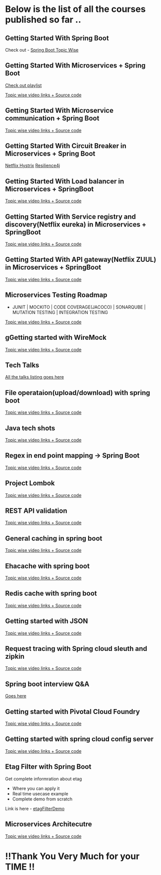 # Below is the list of all the courses published so far ..

## Getting Started With Spring Boot

Check out - [Spring Boot Topic Wise](Getting-Started-With-Spring-Boot.md)


## Getting Started With Microservices + Spring Boot

[Check out playlist](https://www.youtube.com/playlist?list=PLq3uEqRnr_2Hb9M-hz6GPVg_x9TUQ9PJA)

[Topic wise video links + Source code](https://github.com/greenlearner01/Microservices)

## Getting Started With Microservice communication + Spring Boot

[Topic wise video links + Source code](https://github.com/greenlearner01/RestTemplate)

## Getting Started With Circuit Breaker in Microservices + Spring Boot

[Netflix Hystrix](https://github.com/greenlearner01/CircuitBreaker)
[Resilience4j](https://github.com/greenlearner01/resilience4j)

## Getting Started With Load balancer in Microservices + SpringBoot

[Topic wise video links + Source code](https://github.com/greenlearner01/Load-Balancing-In-Microservices-Ribbon)

## Getting Started With Service registry and discovery(Netflix eureka) in Microservices + SpringBoot

[Topic wise video links + Source code](https://github.com/greenlearner01/Service-Registry-And-Discovery-Eureka)

## Getting Started With API gateway(Netflix ZUUL) in Microservices + SpringBoot

[Topic wise video links + Source code](https://github.com/greenlearner01/ApiGateway)

## Microservices Testing Roadmap

* JUNIT | MOCKITO | CODE COVERAGE(JACOCO) | SONARQUBE | MUTATION TESTING | INTEGRATION TESTING

[Topic wise video links + Source code](https://github.com/greenlearner01/Microservices-Testing)

## gGetting started with WireMock

[Topic wise video links + Source code](https://github.com/greenlearner01/WireMock)

## Tech Talks

[All the talks listing goes here](https://github.com/greenlearner01/Tech-Talks)

## File operataion(upload/download) with spring boot

[Topic wise video links + Source code](https://github.com/greenlearner01/File-Upload-Download-With-SpringBoot)

## Java tech shots

[Topic wise video links + Source code](https://github.com/greenlearner01/Java-Tech-Shots)

## Regex in end point mapping -> Spring Boot

[Topic wise video links + Source code](https://github.com/greenlearner01/springboot-regex)

## Project Lombok

[Topic wise video links + Source code](https://github.com/greenlearner01/project-lombok)

## REST API validation

[Topic wise video links + Source code](https://github.com/greenlearner01/rest-api-validation)

## General caching in spring boot

[Topic wise video links + Source code](https://github.com/greenlearner01/Caching-In-SpringBoot)

## Ehacache with spring boot

[Topic wise video links + Source code](https://github.com/greenlearner01/Ehcache-with-SpringBoot)

## Redis cache with spring boot

[Topic wise video links + Source code](https://github.com/greenlearner01/Redis_Cache-With-SpringBoot)

## Getting started with JSON

[Topic wise video links + Source code](https://github.com/greenlearner01/JSON)

## Request tracing with Spring cloud sleuth and zipkin

[Topic wise video links + Source code](https://github.com/greenlearner01/Request-Tracing-In-Microservices-Architecture-Sleuth-Zipkin)

## Spring boot interview Q&A

[Goes here](https://github.com/greenlearner01/Spring-Boot-Interview-Question-Answers)

## Getting started with Pivotal Cloud Foundry

[Topic wise video links + Source code](https://github.com/greenlearner01/PivotalCloudFoundry)

## Getting started with spring cloud config server

[Topic wise video links + Source code](https://github.com/greenlearner01/spring-cloud-config)

## Etag Filter with Spring Boot

Get complete informration about etag

* Where you can apply it
* Real time usecase example
* Complete demo from scratch

Link is here - [etagFilterDemo](https://github.com/greenlearner01/RandomButAwesome/tree/master/etagfilterdemo)

## Microservices Architecutre

[Topic wise video links + Source code](https://github.com/greenlearner01/Microservices-Architecture)


# !!Thank You Very Much for your TIME !!
